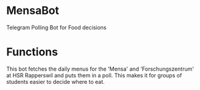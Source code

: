 # MensaBot
Telegram Polling Bot for Food decisions

<h1>Functions</h1>
This bot fetches the daily menus for the 'Mensa' and 'Forschungszentrum' at 
HSR Rapperswil and puts them in a poll. This makes it for groups of students
easier to decide where to eat. 
